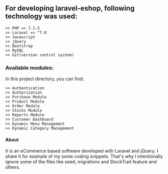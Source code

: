 ## For developing laravel-eshop, following technology was used:

    >> PHP => 7.2.5
    >> Laravel => ^7.0
    >> Javascript
    >> jQuery
    >> Bootstrap
    >> MySQL
    >> Git(version control system)

### Available modules:

In this project directory, you can find:

    >> Authentication
    >> Authorization
    >> Purchase Module
    >> Product Module
    >> Order Module
    >> Stocks Module
    >> Reports Module
    >> Customer Dashboard
    >> Dynamic Menu Management
    >> Dynamic Category Management

#### About

It is an eCommerce based software developed with Laravel and jQuery. I share it for example of my some coding snippets. That's why I intentionally ignore some of the files like seed, migrations and StockTrait feature and others.
